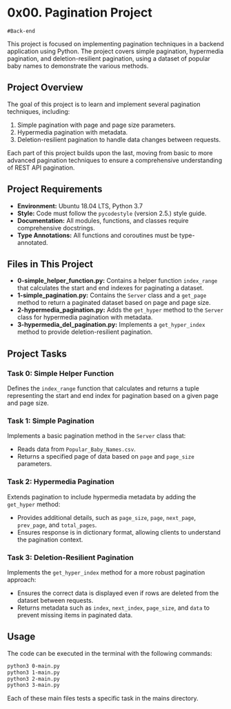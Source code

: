 # 0x00. Pagination Project
`#Back-end`

This project is focused on implementing pagination techniques in a backend application using Python. The project covers simple pagination, hypermedia pagination, and deletion-resilient pagination, using a dataset of popular baby names to demonstrate the various methods.

## Project Overview

The goal of this project is to learn and implement several pagination techniques, including:

1. Simple pagination with page and page size parameters.
2. Hypermedia pagination with metadata.
3. Deletion-resilient pagination to handle data changes between requests.

Each part of this project builds upon the last, moving from basic to more advanced pagination techniques to ensure a comprehensive understanding of REST API pagination.

## Project Requirements

- **Environment:** Ubuntu 18.04 LTS, Python 3.7
- **Style:** Code must follow the `pycodestyle` (version 2.5.) style guide.
- **Documentation:** All modules, functions, and classes require comprehensive docstrings.
- **Type Annotations:** All functions and coroutines must be type-annotated.

## Files in This Project

- **0-simple_helper_function.py:** Contains a helper function `index_range` that calculates the start and end indexes for paginating a dataset.
- **1-simple_pagination.py:** Contains the `Server` class and a `get_page` method to return a paginated dataset based on page and page size.
- **2-hypermedia_pagination.py:** Adds the `get_hyper` method to the `Server` class for hypermedia pagination with metadata.
- **3-hypermedia_del_pagination.py:** Implements a `get_hyper_index` method to provide deletion-resilient pagination.

## Project Tasks

### Task 0: Simple Helper Function

Defines the `index_range` function that calculates and returns a tuple representing the start and end index for pagination based on a given page and page size.

### Task 1: Simple Pagination

Implements a basic pagination method in the `Server` class that:

- Reads data from `Popular_Baby_Names.csv`.
- Returns a specified page of data based on `page` and `page_size` parameters.

### Task 2: Hypermedia Pagination

Extends pagination to include hypermedia metadata by adding the `get_hyper` method:

- Provides additional details, such as `page_size`, `page`, `next_page`, `prev_page`, and `total_pages`.
- Ensures response is in dictionary format, allowing clients to understand the pagination context.

### Task 3: Deletion-Resilient Pagination

Implements the `get_hyper_index` method for a more robust pagination approach:

- Ensures the correct data is displayed even if rows are deleted from the dataset between requests.
- Returns metadata such as `index`, `next_index`, `page_size`, and `data` to prevent missing items in paginated data.

## Usage

The code can be executed in the terminal with the following commands:
```bash
python3 0-main.py
python3 1-main.py
python3 2-main.py
python3 3-main.py
```

Each of these main files tests a specific task in the mains directory.
